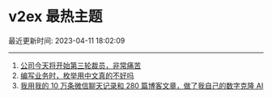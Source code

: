 # v2ex 最热主题

最近更新时间: 2023-04-11 18:02:09

--- 
1. [公司今天将开始第三轮裁员，非常痛苦](https://www.v2ex.com/t/931451) 
2. [编写业务时，枚举用中文真的不好吗](https://www.v2ex.com/t/931494) 
3. [我用我的 10 万条微信聊天记录和 280 篇博客文章，做了我自己的数字克隆 AI](https://www.v2ex.com/t/931521) 

